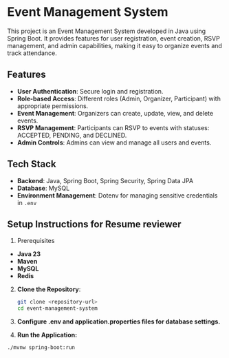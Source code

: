 # Event Management System

This project is an Event Management System developed in Java using Spring Boot. It provides features for user registration, event creation, RSVP management, and admin capabilities, making it easy to organize events and track attendance. 

## Features

- **User Authentication**: Secure login and registration.
- **Role-based Access**: Different roles (Admin, Organizer, Participant) with appropriate permissions.
- **Event Management**: Organizers can create, update, view, and delete events.
- **RSVP Management**: Participants can RSVP to events with statuses: ACCEPTED, PENDING, and DECLINED.
- **Admin Controls**: Admins can view and manage all users and events.

## Tech Stack

- **Backend**: Java, Spring Boot, Spring Security, Spring Data JPA
- **Database**: MySQL 
- **Environment Management**: Dotenv for managing sensitive credentials in `.env`

## Setup Instructions for Resume reviewer

1. Prerequisites

- **Java 23**
- **Maven**
- **MySQL**
- **Redis**

2. **Clone the Repository**:
   ```bash
   git clone <repository-url>
   cd event-management-system
   
3. **Configure .env and application.properties files for database settings.**

4. **Run the Application:**
 ```bash
 ./mvnw spring-boot:run


